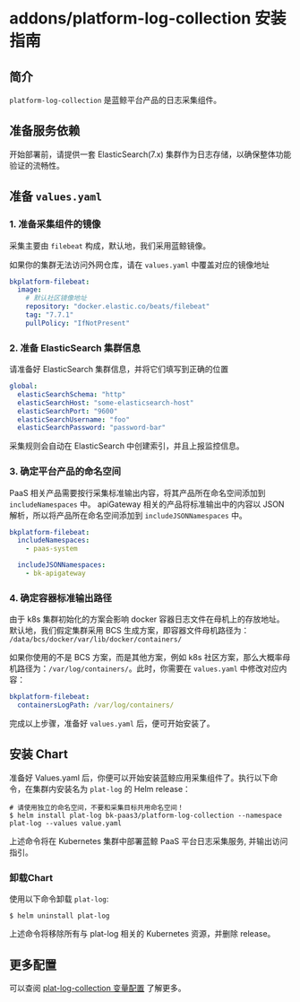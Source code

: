 # addons/platform-log-collection 安装指南

## 简介

`platform-log-collection` 是蓝鲸平台产品的日志采集组件。

## 准备服务依赖

开始部署前，请提供一套 ElasticSearch(7.x) 集群作为日志存储，以确保整体功能验证的流畅性。

## 准备 `values.yaml`

### 1. 准备采集组件的镜像

采集主要由 `filebeat` 构成，默认地，我们采用蓝鲸镜像。

如果你的集群无法访问外网仓库，请在 `values.yaml` 中覆盖对应的镜像地址

```yaml
bkplatform-filebeat:
  image:
    # 默认社区镜像地址
    repository: "docker.elastic.co/beats/filebeat"
    tag: "7.7.1"
    pullPolicy: "IfNotPresent"
```

### 2. 准备 ElasticSearch 集群信息

请准备好 ElasticSearch 集群信息，并将它们填写到正确的位置

```yaml
global:
  elasticSearchSchema: "http"
  elasticSearchHost: "some-elasticsearch-host"
  elasticSearchPort: "9600"
  elasticSearchUsername: "foo"
  elasticSearchPassword: "password-bar"
```

采集规则会自动在 ElasticSearch 中创建索引，并且上报监控信息。

### 3. 确定平台产品的命名空间

PaaS 相关产品需要按行采集标准输出内容，将其产品所在命名空间添加到 `includeNamespaces` 中。
apiGateway 相关的产品将标准输出中的内容以 JSON 解析，所以将产品所在命名空间添加到 `includeJSONNamespaces` 中。

```yaml
bkplatform-filebeat:
  includeNamespaces:
    - paas-system

  includeJSONNamespaces:
    - bk-apigateway
```

### 4. 确定容器标准输出路径

由于 k8s 集群初始化的方案会影响 docker 容器日志文件在母机上的存放地址。
默认地，我们假定集群采用 BCS 生成方案，即容器文件母机路径为： `/data/bcs/docker/var/lib/docker/containers/`

如果你使用的不是 BCS 方案，而是其他方案，例如 k8s 社区方案，那么大概率母机路径为：`/var/log/containers/`。此时，你需要在 `values.yaml` 中修改对应内容：

```yaml
bkplatform-filebeat:
  containersLogPath: /var/log/containers/
```

完成以上步骤，准备好 `values.yaml` 后，便可开始安装了。

## 安装 Chart

准备好 Values.yaml 后，你便可以开始安装蓝鲸应用采集组件了。执行以下命令，在集群内安装名为 `plat-log` 的 Helm release：

```shell
# 请使用独立的命名空间，不要和采集目标共用命名空间！
$ helm install plat-log bk-paas3/platform-log-collection --namespace plat-log --values value.yaml
```

上述命令将在 Kubernetes 集群中部署蓝鲸 PaaS 平台日志采集服务, 并输出访问指引。

### 卸载Chart

使用以下命令卸载 `plat-log`:

```shell
$ helm uninstall plat-log
```

上述命令将移除所有与 plat-log 相关的 Kubernetes 资源，并删除 release。

## 更多配置

可以查阅 [plat-log-collection 变量配置](../addons/platform-log-collection/README.md) 了解更多。
